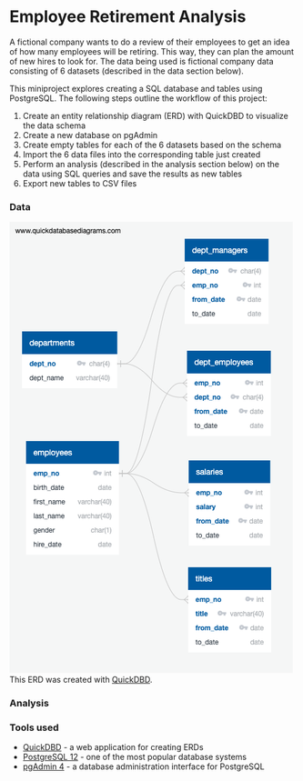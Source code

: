 # Employee Retirement Analysis

A fictional company wants to do a review of their employees to get an idea of how many employees will be retiring. This way, they can plan the amount of new hires to look for. The data being used is fictional company data consisting of 6 datasets (described in the data section below).

This miniproject explores creating a SQL database and tables using PostgreSQL. The following steps outline the workflow of this project:
1. Create an entity relationship diagram (ERD) with QuickDBD to visualize the data schema
2. Create a new database on pgAdmin
3. Create empty tables for each of the 6 datasets based on the schema
4. Import the 6 data files into the corresponding table just created
5. Perform an analysis (described in the analysis section below) on the data using SQL queries and save the results as new tables
6. Export new tables to CSV files

### Data
![Data schema](data/raw/erd/ERD.png)<br />
This ERD was created with [QuickDBD](https://www.quickdatabasediagrams.com/).

### Analysis

### Tools used
- [QuickDBD](https://www.quickdatabasediagrams.com/) - a web application for creating ERDs
- [PostgreSQL 12](https://www.postgresql.org/) - one of the most popular database systems
- [pgAdmin 4](https://www.pgadmin.org/) - a database administration interface for PostgreSQL